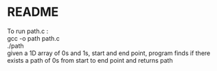 # README

To run path.c :  
gcc -o path path.c  
./path  
given a 1D array of 0s and 1s, start and end point, program finds if there exists a path of 0s from start to end point and returns path
